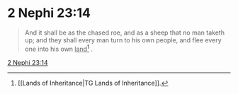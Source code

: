 # 2 Nephi 23:14

> And it shall be as the chased roe, and as a sheep that no man taketh up; and they shall every man turn to his own people, and flee every one into his own <u>land</u>[^a] .

[2 Nephi 23:14](https://www.churchofjesuschrist.org/study/scriptures/bofm/2-ne/23?lang=eng&id=p14#p14)


[^a]: [[Lands of Inheritance|TG Lands of Inheritance]].  
